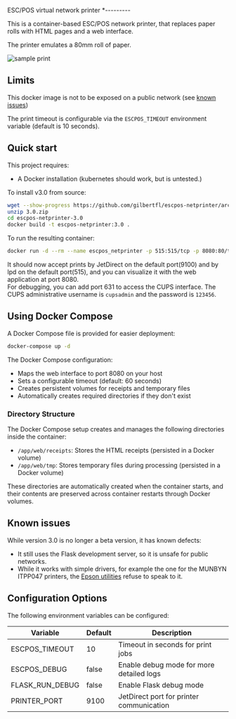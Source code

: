 ESC/POS virtual network printer 
*---------

This is a container-based ESC/POS network printer, that replaces paper rolls with HTML pages and a web interface.

The printer emulates a 80mm roll of paper.

![sample print](https://github.com/gilbertfl/escpos-netprinter/assets/83510612/8aefc8c5-01ab-45f3-a992-e2850bef70f6)

## Limits
This docker image is not to be exposed on a public network (see [known issues](#known-issues))

The print timeout is configurable via the `ESCPOS_TIMEOUT` environment variable (default is 10 seconds).

## Quick start

This project requires:
- A Docker installation (kubernetes should work, but is untested.)

To install v3.0 from source:

```bash
wget --show-progress https://github.com/gilbertfl/escpos-netprinter/archive/refs/tags/3.0.zip
unzip 3.0.zip 
cd escpos-netprinter-3.0
docker build -t escpos-netprinter:3.0 .
```

To run the resulting container:
```bash
docker run -d --rm --name escpos_netprinter -p 515:515/tcp -p 8080:80/tcp -p 9100:9100/tcp escpos-netprinter:3.0
```
It should now accept prints by JetDirect on the default port(9100) and by lpd on the default port(515), and you can visualize it with the web application at port 8080.  
For debugging, you can add port 631 to access the CUPS interface. The CUPS administrative username is `cupsadmin` and the password is `123456`.

## Using Docker Compose

A Docker Compose file is provided for easier deployment:

```bash
docker-compose up -d
```

The Docker Compose configuration:
- Maps the web interface to port 8080 on your host
- Sets a configurable timeout (default: 60 seconds)
- Creates persistent volumes for receipts and temporary files
- Automatically creates required directories if they don't exist

### Directory Structure

The Docker Compose setup creates and manages the following directories inside the container:
- `/app/web/receipts`: Stores the HTML receipts (persisted in a Docker volume)
- `/app/web/tmp`: Stores temporary files during processing (persisted in a Docker volume)

These directories are automatically created when the container starts, and their contents are preserved across container restarts through Docker volumes.

## Known issues
While version 3.0 is no longer a beta version, it has known defects:
- It still uses the Flask development server, so it is unsafe for public networks.
- While it works with simple drivers, for example the one for the MUNBYN ITPP047 printers, the [Epson utilities](https://download.epson-biz.com/modules/pos/) refuse to speak to it.

## Configuration Options

The following environment variables can be configured:

| Variable | Default | Description |
|----------|---------|-------------|
| ESCPOS_TIMEOUT | 10 | Timeout in seconds for print jobs |
| ESCPOS_DEBUG | false | Enable debug mode for more detailed logs |
| FLASK_RUN_DEBUG | false | Enable Flask debug mode |
| PRINTER_PORT | 9100 | JetDirect port for printer communication |